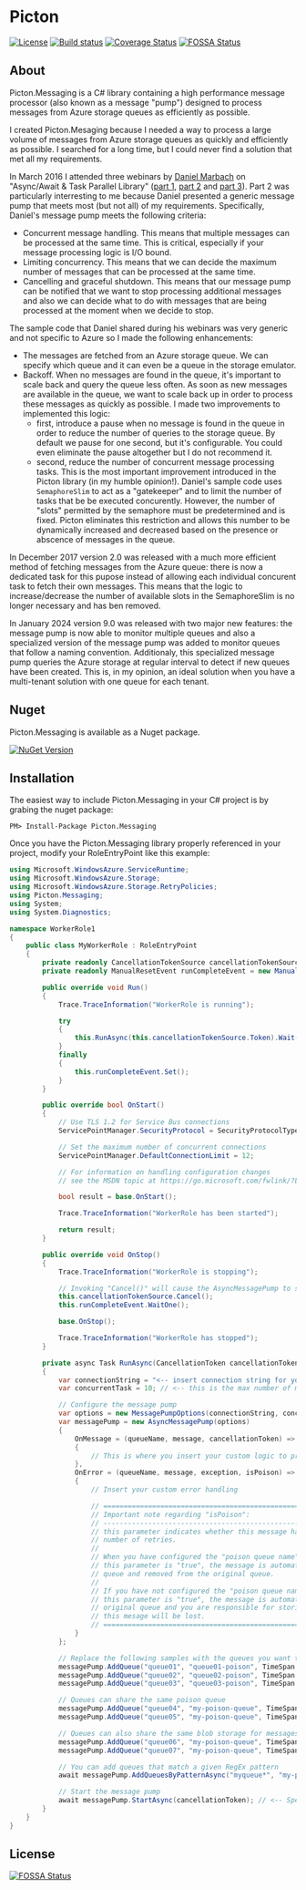 # Picton

[![License](https://img.shields.io/badge/license-MIT-blue.svg)](https://jericho.mit-license.org/)
[![Build status](https://ci.appveyor.com/api/projects/status/2tl8wuancvf3awap?svg=true)](https://ci.appveyor.com/project/Jericho/picton.messaging)
[![Coverage Status](https://coveralls.io/repos/github/Jericho/Picton.Messaging/badge.svg?branch=master)](https://coveralls.io/github/Jericho/Picton.Messaging?branch=master)
[![FOSSA Status](https://app.fossa.io/api/projects/git%2Bhttps%3A%2F%2Fgithub.com%2FJericho%2FPicton.Messaging.svg?type=shield)](https://app.fossa.io/projects/git%2Bhttps%3A%2F%2Fgithub.com%2FJericho%2FPicton.Messaging?ref=badge_shield)


## About

Picton.Messaging is a C# library containing a high performance message processor (also known as a message "pump") designed to process messages from Azure storage queues as efficiently as possible.

I created Picton.Mesaging because I needed a way to process a large volume of messages from Azure storage queues as quickly and efficiently as possible. I searched for a long time, but I could never find a solution that met all my requirements.

In March 2016 I attended three webinars by [Daniel Marbach](https://github.com/danielmarbach) on "Async/Await & Task Parallel Library" ([part 1](https://github.com/danielmarbach/02-25-2016-AsyncWebinar), [part 2](https://github.com/danielmarbach/03-03-2016-AsyncWebinar) and [part 3](https://github.com/danielmarbach/03-10-2016-AsyncWebinar)).
Part 2 was particularly interresting to me because Daniel presented a generic message pump that meets most (but not all) of my requirements. Specifically, Daniel's message pump meets the following criteria:

- Concurrent message handling. This means that multiple messages can be processed at the same time. This is critical, especially if your message processing logic is I/O bound.
- Limiting concurrency. This means that we can decide the maximum number of messages that can be processed at the same time.
- Cancelling and graceful shutdown. This means that our message pump can be notified that we want to stop processing additional messages and also we can decide what to do with messages that are being processed at the moment when we decide to stop.

The sample code that Daniel shared during his webinars was very generic and not specific to Azure so I made the following enhancements:
- The messages are fetched from an Azure storage queue. We can specify which queue and it can even be a queue in the storage emulator.
- Backoff. When no messages are found in the queue, it's important to scale back and query the queue less often. As soon as new messages are available in the queue, we want to scale back up in order to process these messages as quickly as possible. I made two improvements to implemented this logic: 
  - first, introduce a pause when no message is found in the queue in order to reduce the number of queries to the storage queue. By default we pause for one second, but it's configurable. You could even eliminate the pause altogether but I do not recommend it. 
  - second, reduce the number of concurrent message processing tasks. This is the most important improvement introduced in the Picton library (in my humble opinion!). Daniel's sample code uses ``SemaphoreSlim`` to act as a "gatekeeper" and to limit the number of tasks that be be executed concurently. However, the number of "slots" permitted by the semaphore must be predetermined and is fixed. Picton eliminates this restriction and allows this number to be dynamically increased and decreased based on the presence or abscence of messages in the queue.

In December 2017 version 2.0 was released with a much more efficient method of fetching messages from the Azure queue: there is now a dedicated task for this pupose instead of allowing each individual concurent task to fetch their own messages. This means that the logic to increase/decrease the number of available slots in the SemaphoreSlim is no longer necessary and has ben removed.

In January 2024 version 9.0 was released with two major new features: the message pump is now able to monitor multiple queues and also a specialized version of the message pump was added to monitor queues that follow a naming convention. Additionaly, this specialized message pump queries the Azure storage at regular interval to detect if new queues have been created. This is, in my opinion, an ideal solution when you have a multi-tenant solution with one queue for each tenant.


## Nuget

Picton.Messaging is available as a Nuget package.

[![NuGet Version](https://img.shields.io/nuget/v/Picton.Messaging.svg)](https://www.nuget.org/packages/Picton.Messaging/)


## Installation

The easiest way to include Picton.Messaging in your C# project is by grabing the nuget package:

```
PM> Install-Package Picton.Messaging
```

Once you have the Picton.Messaging library properly referenced in your project, modify your RoleEntryPoint like this example:

```csharp
using Microsoft.WindowsAzure.ServiceRuntime;
using Microsoft.WindowsAzure.Storage;
using Microsoft.WindowsAzure.Storage.RetryPolicies;
using Picton.Messaging;
using System;
using System.Diagnostics;

namespace WorkerRole1
{
    public class MyWorkerRole : RoleEntryPoint
    {
        private readonly CancellationTokenSource cancellationTokenSource = new CancellationTokenSource();
        private readonly ManualResetEvent runCompleteEvent = new ManualResetEvent(false);

        public override void Run()
        {
            Trace.TraceInformation("WorkerRole is running");

            try
            {
                this.RunAsync(this.cancellationTokenSource.Token).Wait(); // <-- The cancellation token is important because it will be used to stop the message pump
            }
            finally
            {
                this.runCompleteEvent.Set();
            }
        }

        public override bool OnStart()
        {
            // Use TLS 1.2 for Service Bus connections
            ServicePointManager.SecurityProtocol = SecurityProtocolType.Tls12;

            // Set the maximum number of concurrent connections
            ServicePointManager.DefaultConnectionLimit = 12;

            // For information on handling configuration changes
            // see the MSDN topic at https://go.microsoft.com/fwlink/?LinkId=166357.

            bool result = base.OnStart();

            Trace.TraceInformation("WorkerRole has been started");

            return result;
        }

        public override void OnStop()
        {
            Trace.TraceInformation("WorkerRole is stopping");

            // Invoking "Cancel()" will cause the AsyncMessagePump to stop
            this.cancellationTokenSource.Cancel();
            this.runCompleteEvent.WaitOne();

            base.OnStop();

            Trace.TraceInformation("WorkerRole has stopped");
        }

        private async Task RunAsync(CancellationToken cancellationToken)
        {
            var connectionString = "<-- insert connection string for your Azure account -->";
            var concurrentTask = 10; // <-- this is the max number of messages that can be processed at a time

            // Configure the message pump
            var options = new MessagePumpOptions(connectionString, concurrentTasks);
            var messagePump = new AsyncMessagePump(options)
            {
                OnMessage = (queueName, message, cancellationToken) =>
                {
                    // This is where you insert your custom logic to process a message
                },
                OnError = (queueName, message, exception, isPoison) =>
                {
                    // Insert your custom error handling

                    // ==========================================================================
                    // Important note regarding "isPoison":
                    // --------------------------------------------------------------------------
                    // this parameter indicates whether this message has exceeded the maximum
                    // number of retries. 
                    //
                    // When you have configured the "poison queue name" for the given queue and 
                    // this parameter is "true", the message is automatically copied to the poison
                    // queue and removed from the original queue.
                    // 
                    // If you have not configured the "poison queue name" for the given queue and
                    // this parameter is "true", the message is automatically removed from the
                    // original queue and you are responsible for storing the message. If you don't,
                    // this mesage will be lost.
                    // ==========================================================================
                }
            };

            // Replace the following samples with the queues you want to monitor
            messagePump.AddQueue("queue01", "queue01-poison", TimeSpan.FromMinutes(1), 3, "queue01-oversize-messages");
            messagePump.AddQueue("queue02", "queue02-poison", TimeSpan.FromMinutes(1), 3, "queue02-oversize-messages");
            messagePump.AddQueue("queue03", "queue03-poison", TimeSpan.FromMinutes(1), 3, "queue03-oversize-messages");

            // Queues can share the same poison queue
            messagePump.AddQueue("queue04", "my-poison-queue", TimeSpan.FromMinutes(1), 3, "queue04-oversize-messages");
            messagePump.AddQueue("queue05", "my-poison-queue", TimeSpan.FromMinutes(1), 3, "queue05-oversize-messages");

            // Queues can also share the same blob storage for messages that exceed the max size
            messagePump.AddQueue("queue06", "my-poison-queue", TimeSpan.FromMinutes(1), 3, "large-messages-blob");
            messagePump.AddQueue("queue07", "my-poison-queue", TimeSpan.FromMinutes(1), 3, "large-messages-blob");

            // You can add queues that match a given RegEx pattern
            await messagePump.AddQueuesByPatternAsync("myqueue*", "my-poison-queue", TimeSpan.FromMinutes(1), 3, "large-messages-blob", cancellationToken).ConfigureAwait(false);

            // Start the message pump
            await messagePump.StartAsync(cancellationToken); // <-- Specifying the cancellation token is particularly important because that's how you later communicate to the message pump that you want it to stop
        }
    }
}
```


## License
[![FOSSA Status](https://app.fossa.io/api/projects/git%2Bhttps%3A%2F%2Fgithub.com%2FJericho%2FPicton.Messaging.svg?type=large)](https://app.fossa.io/projects/git%2Bhttps%3A%2F%2Fgithub.com%2FJericho%2FPicton.Messaging?ref=badge_large)
